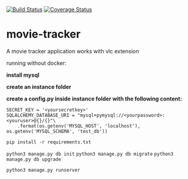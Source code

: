 [![Build Status](https://travis-ci.org/docoprusta/movie-tracker-backend.svg?branch=master)](https://travis-ci.org/docoprusta/movie-tracker-backend.svg?branch=master)
[![Coverage Status](https://coveralls.io/repos/github/docoprusta/movie-tracker/badge.svg?branch=master&service=github)](https://coveralls.io/github/docoprusta/movie-tracker?branch=master&service=github)

# movie-tracker
A movie tracker application works with vlc extension  

running without docker:

**install mysql**

**create an instance folder**

**create a config.py inside instance folder with the following content:**

```
SECRET_KEY = '<yoursecretkey>'
SQLALCHEMY_DATABASE_URI = "mysql+pymysql://<yourpassword>:<youruser>@{}/{}"\
    .format(os.getenv('MYSQL_HOST', 'localhost'), os.getenv('MYSQL_SCHEMA', 'test_db')) 
```

`pip install -r requirements.txt`

`python3 manage.py db init`
`python3 manage.py db migrate`
`python3 manage.py db upgrade`

`python3 manage.py runserver`

